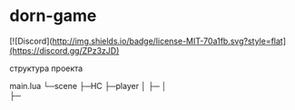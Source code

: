# dorn-game

[![Discord](http://img.shields.io/badge/license-MIT-70a1fb.svg?style=flat](https://discord.gg/ZPz3zJD)


структура проекта 

main.lua 
└─scene
      ├─HC
      ├─player
      │    ├─
      │     
      ├─
